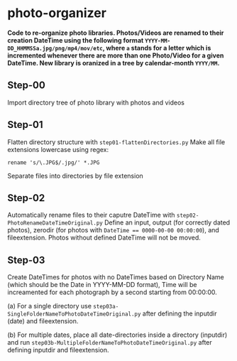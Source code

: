 # photo-organizer

**Code to re-organize photo libraries. Photos/Videos are renamed to their creation DateTime using the following format `YYYY-MM-DD_HHMMSSa.jpg/png/mp4/mov/etc`, where `a` stands for a letter which is incremented whenever there are more than one Photo/Video for a given DateTime. New library is oranized in a tree by calendar-month `YYYY/MM`.**


## Step-00
Import directory tree of photo library with photos and videos

## Step-01
Flatten directory structure with `step01-flattenDirectories.py`
Make all file extensions lowercase using regex:

`rename 's/\.JPG$/.jpg/' *.JPG`

Separate files into directories by file extension

## Step-02
Automatically rename files to their caputre DateTime with `step02-PhotoRenameDateTimeOriginal.py`
Define an input, output (for correctly dated photos), zerodir (for photos with `DateTime == 0000-00-00 00:00:00`), and fileextension.
Photos without defined DateTime will not be moved.

## Step-03
Create DateTimes for photos with no DateTimes based on Directory Name (which should be the Date in YYYY-MM-DD format), Time will be increamented for each photograph by a second starting from 00:00:00.

(a) For a single directory use `step03a-SingleFolderNameToPhotoDateTimeOriginal.py` after defining the inputdir (date) and fileextension.

(b) For multiple dates, place all date-directories inside a directory (inputdir) and run `step03b-MultipleFolderNameToPhotoDateTimeOriginal.py` after defining inputdir and fileextension.
